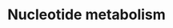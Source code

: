 ---
annotations:
- id: PW:0000031
  parent: classic metabolic pathway
  type: Pathway Ontology
  value: purine metabolic pathway
authors:
- Mkutmon
- MaintBot
- Eweitz
description: The pathway outlined above focuses on purine metabolism and in particular
  that of guanine metabolism.
last-edited: 2021-05-21
organisms:
- Bos taurus
redirect_from:
- /index.php/Pathway:WP3211
- /instance/WP3211
revision: null
schema-jsonld:
- '@context': https://schema.org/
  '@id': https://wikipathways.github.io/pathways/WP3211.html
  '@type': Dataset
  creator:
    '@type': Organization
    name: WikiPathways
  description: The pathway outlined above focuses on purine metabolism and in particular
    that of guanine metabolism.
  keywords:
  - ADSL
  - ADSS
  - AICAR
  - AMP
  - Adenine
  - Adenylosuccinate
  - DHFR
  - GMP
  - Guanine
  - HPRT1
  - Hypoxanthine
  - IMP
  - IMPDH1
  - MTHFD2
  - NME2
  - OAZ1
  - Ornithine
  - POLA1
  - POLB
  - POLD1
  - POLG
  - PRPP
  - PRPS1
  - PRPS2
  - Putrescine
  - RRM1
  - RRM2
  - RRM2B
  - Ribose
  - SAICAR
  - SAT1
  - SRM
  - Spermidine
  - Spermine
  - Uric Acid
  - Xanthine monophosphate
  license: CC0
  name: Nucleotide metabolism
seo: CreativeWork
title: Nucleotide metabolism
wpid: WP3211
---